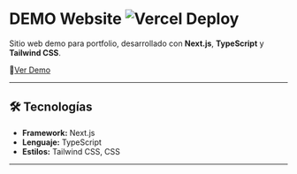 # DEMO Website ![Vercel Deploy](https://deploy-badge.vercel.app/vercel/demo-hotel-seven?style=flat-square)


Sitio web demo para portfolio, desarrollado con **Next.js**, **TypeScript** y **Tailwind CSS**.

🚀[Ver Demo](https://demo-hotel-seven.vercel.app)  

---

## 🛠️ Tecnologías
- **Framework:** Next.js
- **Lenguaje:** TypeScript
- **Estilos:** Tailwind CSS, CSS

---

